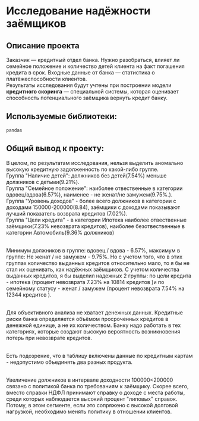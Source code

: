# Исследование надёжности заёмщиков

## Описание проекта

Заказчик — кредитный отдел банка. Нужно разобраться, влияет ли семейное положение и количество детей клиента на факт погашения кредита в срок. Входные данные от банка — статистика о платёжеспособности клиентов.<br>
Результаты исследования будут учтены при построении модели **кредитного скоринга** — специальной системы, которая оценивает способность потенциального заёмщика вернуть кредит банку.

## Используемые библиотеки:
`pandas`

## Общий вывод к проекту:
В целом, по результатам исследования, нельзя выделить аномально высокую кредитную задолженность по какой-либо группе. 
<br>Группа "Наличие детей": должников без детей(7.54%) меньше должников с детьми(9.21%). 
<br>Группа "Семейное положение": наиболее отвественные в категории вдовец/вдова(6.57%), наименее - не женат/не замужем(9.75%.).
<br>Группа "Уровень доходов" - более всего должников в категории с доходами 150000-200000(8.84), заёмщики с доходами показывают лучший показатель возврата кредитов (7.02%).
<br>Группа "Цели кредита" - в категории Ипотека наиболее отвественные заёмщики(7.23% невозврата кредитов), наиболее безотвественные в категории Автомобиль(9.36% должников)

<br>Минимум должников в группе: вдовец / вдова - 6.57%, максимум в группе: Не женат / не замужем - 9.75%. Но с учетом того, что в этих группах количество выданных кредитов относительно мало, то я бы не стал их оценивать, как надёжных заёмщиков. С учетом количества выданных кредитов, я бы выделил надежных 2 группы: по цели кредита - ипотека (процент невозврата 7.23% на 10814 кредитов )и по семейному статусу - женат / замужем (процент невозврата 7.54% на 12344  кредитов ).

<br>Для объективного анализа не хватает денежных данных. Кредитные риски банка определяется объёмом просроченных кредитов в денежной единице, а не их количеством. Банку надо работать в тех категориях, которые создают высокую вероятность возникновения потерь при невозврате кредитов.

<br> Есть подозрение, что в таблицу включены данные по кредитным картам - недопустимо объединять два разных продукта.

<br>Увеличение должников в интервале доходности 100000<200000 связано с политикой банка по требованиям к заёмщику.  Скорее всего, вместо справки НДФЛ принимают справку о доходе с места работы, среди которых наблюдается высокий процент "липовых" справок. Потому, в этом сегменте, если это сопряжено с высокой долговой нагрузкой, необходимо менять политику в отношении клиентов. 

